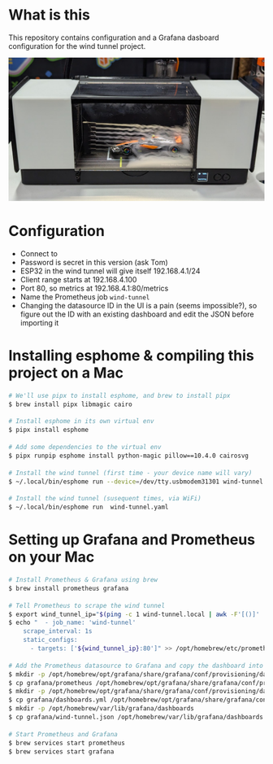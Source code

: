 # What is this
This repository contains configuration and a Grafana dasboard configuration for the wind tunnel project.

![A photo of the wind tunnel. Smoke is flowing over a model of a Formula 1 racing car.](windtunnel.png "The windtunnel at KubeCon Salt Lake City")


# Configuration
* Connect to <TODO>
* Password is secret in this version (ask Tom)
* ESP32 in the wind tunnel will give itself 192.168.4.1/24
* Client range starts at 192.168.4.100
* Port 80, so metrics at 192.168.4.1:80/metrics
* Name the Prometheus job `wind-tunnel`
* Changing the datasource ID in the UI is a pain (seems impossible?), so figure out the ID with an existing dashboard and edit the JSON before importing it

# Installing esphome & compiling this project on a Mac
```sh
# We'll use pipx to install esphome, and brew to install pipx
$ brew install pipx libmagic cairo

# Install esphome in its own virtual env
$ pipx install esphome

# Add some dependencies to the virtual env
$ pipx runpip esphome install python-magic pillow==10.4.0 cairosvg

# Install the wind tunnel (first time - your device name will vary)
$ ~/.local/bin/esphome run --device=/dev/tty.usbmodem31301 wind-tunnel.yaml

# Install the wind tunnel (susequent times, via WiFi)
$ ~/.local/bin/esphome run  wind-tunnel.yaml
```

# Setting up Grafana and Prometheus on your Mac
```sh
# Install Prometheus & Grafana using brew
$ brew install prometheus grafana

# Tell Prometheus to scrape the wind tunnel
$ export wind_tunnel_ip="$(ping -c 1 wind-tunnel.local | awk -F'[()]' 'NR==1 {print $2}')"
$ echo "  - job_name: 'wind-tunnel'
    scrape_interval: 1s
    static_configs:
      - targets: ['${wind_tunnel_ip}:80']" >> /opt/homebrew/etc/prometheus.yml

# Add the Prometheus datasource to Grafana and copy the dashboard into the right place
$ mkdir -p /opt/homebrew/opt/grafana/share/grafana/conf/provisioning/datasources
$ cp grafana/prometheus /opt/homebrew/opt/grafana/share/grafana/conf/provisioning/datasources/
$ mkdir -p /opt/homebrew/opt/grafana/share/grafana/conf/provisioning/dashboards
$ cp grafana/dashboards.yml /opt/homebrew/opt/grafana/share/grafana/conf/provisioning/dashboards/
$ mkdir -p /opt/homebrew/var/lib/grafana/dashboards
$ cp grafana/wind-tunnel.json /opt/homebrew/var/lib/grafana/dashboards

# Start Prometheus and Grafana
$ brew services start prometheus
$ brew services start grafana
```